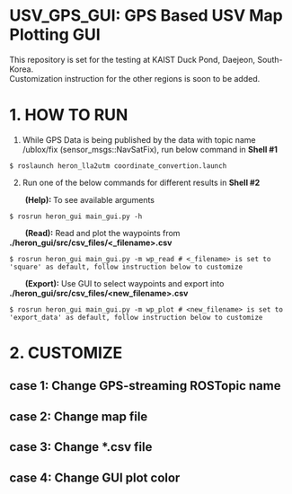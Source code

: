 # USV_GPS_GUI: GPS Based USV Map Plotting GUI
This repository is set for the testing at KAIST Duck Pond, Daejeon, South-Korea.<br>
Customization instruction for the other regions is soon to be added.

# 1. HOW TO RUN
1. While GPS Data is being published by the data with topic name /ublox/fix (sensor_msgs::NavSatFix), run below command in <b>Shell #1</b>
```
$ roslaunch heron_lla2utm coordinate_convertion.launch
```
2. Run one of the below commands for different results in <b>Shell #2</b><br>

<b>&emsp;&emsp;(Help): </b>To see available arguments
```
$ rosrun heron_gui main_gui.py -h
```
<b>&emsp;&emsp;(Read):</b> Read and plot the waypoints from <b>./heron_gui/src/csv_files/<_filename>.csv</b>
```
$ rosrun heron_gui main_gui.py -m wp_read # <_filename> is set to 'square' as default, follow instruction below to customize
```
<b>&emsp;&emsp;(Export):</b> Use GUI to select waypoints and export into <b>./heron_gui/src/csv_files/<new_filename>.csv</b>
```
$ rosrun heron_gui main_gui.py -m wp_plot # <new_filename> is set to 'export_data' as default, follow instruction below to customize
```

# 2. CUSTOMIZE
## case 1: Change GPS-streaming ROSTopic name
## case 2: Change map file
## case 3: Change *.csv file
## case 4: Change GUI plot color
  

